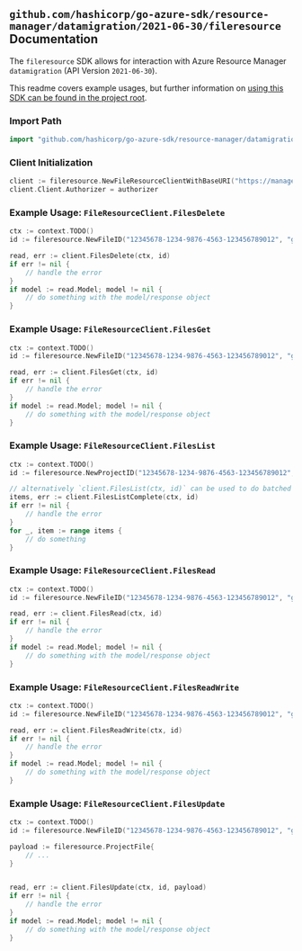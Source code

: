 
## `github.com/hashicorp/go-azure-sdk/resource-manager/datamigration/2021-06-30/fileresource` Documentation

The `fileresource` SDK allows for interaction with Azure Resource Manager `datamigration` (API Version `2021-06-30`).

This readme covers example usages, but further information on [using this SDK can be found in the project root](https://github.com/hashicorp/go-azure-sdk/tree/main/docs).

### Import Path

```go
import "github.com/hashicorp/go-azure-sdk/resource-manager/datamigration/2021-06-30/fileresource"
```


### Client Initialization

```go
client := fileresource.NewFileResourceClientWithBaseURI("https://management.azure.com")
client.Client.Authorizer = authorizer
```


### Example Usage: `FileResourceClient.FilesDelete`

```go
ctx := context.TODO()
id := fileresource.NewFileID("12345678-1234-9876-4563-123456789012", "groupName", "serviceName", "projectName", "fileName")

read, err := client.FilesDelete(ctx, id)
if err != nil {
	// handle the error
}
if model := read.Model; model != nil {
	// do something with the model/response object
}
```


### Example Usage: `FileResourceClient.FilesGet`

```go
ctx := context.TODO()
id := fileresource.NewFileID("12345678-1234-9876-4563-123456789012", "groupName", "serviceName", "projectName", "fileName")

read, err := client.FilesGet(ctx, id)
if err != nil {
	// handle the error
}
if model := read.Model; model != nil {
	// do something with the model/response object
}
```


### Example Usage: `FileResourceClient.FilesList`

```go
ctx := context.TODO()
id := fileresource.NewProjectID("12345678-1234-9876-4563-123456789012", "groupName", "serviceName", "projectName")

// alternatively `client.FilesList(ctx, id)` can be used to do batched pagination
items, err := client.FilesListComplete(ctx, id)
if err != nil {
	// handle the error
}
for _, item := range items {
	// do something
}
```


### Example Usage: `FileResourceClient.FilesRead`

```go
ctx := context.TODO()
id := fileresource.NewFileID("12345678-1234-9876-4563-123456789012", "groupName", "serviceName", "projectName", "fileName")

read, err := client.FilesRead(ctx, id)
if err != nil {
	// handle the error
}
if model := read.Model; model != nil {
	// do something with the model/response object
}
```


### Example Usage: `FileResourceClient.FilesReadWrite`

```go
ctx := context.TODO()
id := fileresource.NewFileID("12345678-1234-9876-4563-123456789012", "groupName", "serviceName", "projectName", "fileName")

read, err := client.FilesReadWrite(ctx, id)
if err != nil {
	// handle the error
}
if model := read.Model; model != nil {
	// do something with the model/response object
}
```


### Example Usage: `FileResourceClient.FilesUpdate`

```go
ctx := context.TODO()
id := fileresource.NewFileID("12345678-1234-9876-4563-123456789012", "groupName", "serviceName", "projectName", "fileName")

payload := fileresource.ProjectFile{
	// ...
}


read, err := client.FilesUpdate(ctx, id, payload)
if err != nil {
	// handle the error
}
if model := read.Model; model != nil {
	// do something with the model/response object
}
```

